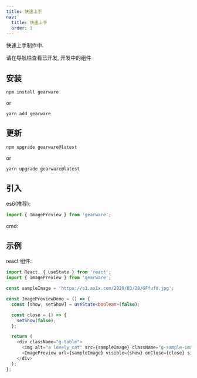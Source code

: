 ```yaml
---
title: 快速上手
nav:
  title: 快速上手
  order: 1
---
```


快速上手制作中.

请在导航栏查看已开发, 开发中的组件

## 安装

`npm install gearware`

or

`yarn add gearware`

## 更新

`npm upgrade gearware@latest`

or

`yarn upgrade gearware@latest`

## 引入

es6(推荐):

```ts
import { ImagePreview } from 'gearware';
```

cmd:

## 示例

react 组件:

```ts
import React, { useState } from 'react';
import { ImagePreview } from 'gearware';

const sampleImage = 'https://s1.ax1x.com/2020/03/28/GFfufU.jpg';

const ImagePreviewDemo = () => {
  const [show, setShow] = useState<boolean>(false);

  const close = () => {
    setShow(false);
  };

  return (
    <div className="g-table">
      <img alt="a lovely cat" src={sampleImage} className="g-sample-image" onClick={() => setShow(true)} />
      <ImagePreview url={sampleImage} visible={show} onClose={close} simpleMode={true} />
    </div>
  );
};
```
